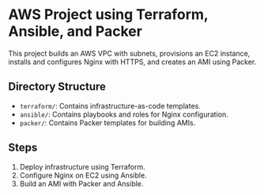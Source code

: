 # AWS Project using Terraform, Ansible, and Packer

This project builds an AWS VPC with subnets, provisions an EC2 instance, installs and configures Nginx with HTTPS, and creates an AMI using Packer.

## Directory Structure
- `terraform/`: Contains infrastructure-as-code templates.
- `ansible/`: Contains playbooks and roles for Nginx configuration.
- `packer/`: Contains Packer templates for building AMIs.

## Steps
1. Deploy infrastructure using Terraform.
2. Configure Nginx on EC2 using Ansible.
3. Build an AMI with Packer and Ansible.



